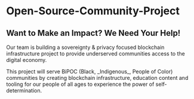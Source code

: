 # Open-Source-Community-Project

<h2> Want to Make an Impact? We Need Your Help!</h2>

Our team is building a sovereignty & privacy focused blockchain infrastructure project to provide underserved communities access to the digital economy.
<p>
This project will serve BiPOC (Black, _Indigenous_, People of Color) communities by creating blockchain infrastructure, education content and tooling 
for our people of all ages to experience the power of self-determination. </p>

